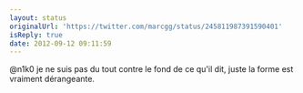 ```yaml
---
layout: status
originalUrl: 'https://twitter.com/marcgg/status/245811987391590401'
isReply: true
date: 2012-09-12 09:11:59
---
```


@n1k0 je ne suis pas du tout contre le fond de ce qu'il dit, juste la forme est vraiment dérangeante.
